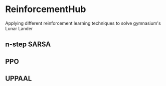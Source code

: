 # ReinforcementHub

Applying different reinforcement learning techniques to solve gymnasium's Lunar Lander

## n-step SARSA

## PPO

## UPPAAL
